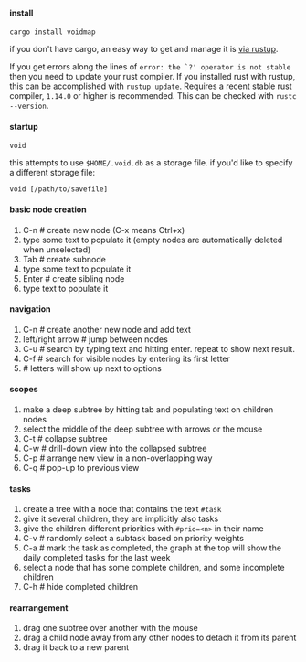 #### install

`cargo install voidmap`

if you don't have cargo, an easy way to get and manage
it is [via rustup](https://www.rustup.rs/).

If you get errors along the lines of ``error: the `?' operator is not stable`` then
you need to update your rust compiler. If you installed rust with rustup, this can
be accomplished with `rustup update`.  Requires a recent stable rust compiler,
`1.14.0` or higher is recommended. This can be checked with `rustc --version`.

#### startup

`void`

this attempts to use `$HOME/.void.db` as a storage file.
if you'd like to specify a different storage file:

`void [/path/to/savefile]`


#### basic node creation
1. C-n # create new node (C-x means Ctrl+x)
1. type some text to populate it (empty nodes are automatically deleted when unselected)
1. Tab # create subnode
1. type some text to populate it
1. Enter # create sibling node
1. type text to populate it

#### navigation
1. C-n # create another new node and add text
1. left/right arrow # jump between nodes
1. C-u # search by typing text and hitting enter. repeat to show next result.
1. C-f # search for visible nodes by entering its first letter
1. <letter of match> # letters will show up next to options

#### scopes
1. make a deep subtree by hitting tab and populating text on children nodes
1. select the middle of the deep subtree with arrows or the mouse
1. C-t # collapse subtree
1. C-w # drill-down view into the collapsed subtree
1. C-p # arrange new view in a non-overlapping way
1. C-q # pop-up to previous view

#### tasks
1. create a tree with a node that contains the text `#task`
1. give it several children, they are implicitly also tasks
1. give the children different priorities with `#prio=<n>` in their name
1. C-v # randomly select a subtask based on priority weights
1. C-a # mark the task as completed, the graph at the top will show the daily completed tasks for the last week
1. select a node that has some complete children, and some incomplete children
1. C-h # hide completed children

#### rearrangement
1. drag one subtree over another with the mouse
1. drag a child node away from any other nodes to detach it from its parent
1. drag it back to a new parent
